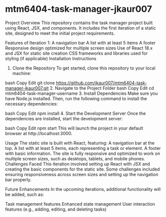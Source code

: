 # mtm6404-task-manager-jkaur007
Project Overview
This repository contains the task manager project built using React, JSX, and components. It includes the first iteration of a static site, designed to meet the initial project requirements.

Features of Iteration 1:
A navigation bar
A list with at least 5 items
A footer
Responsive design optimized for multiple screen sizes
Use of React 18.x and JSX for static site creation
CSS frameworks and libraries used for styling (if applicable)
Installation Instructions
1. Clone the Repository
To get started, clone this repository to your local machine:

bash
Copy
Edit
git clone https://github.com/jkaur007/mtm6404-task-manager-jkaur007.git
2. Navigate to the Project Folder
bash
Copy
Edit
cd mtm6404-task-manager-username
3. Install Dependencies
Make sure you have Node.js installed. Then, run the following command to install the necessary dependencies:

bash
Copy
Edit
npm install
4. Start the Development Server
Once the dependencies are installed, start the development server:

bash
Copy
Edit
npm start
This will launch the project in your default browser at http://localhost:3000.

Usage
The static site is built with React, featuring:
A navigation bar at the top.
A list with at least 5 items, each representing a task or element.
A footer with basic information.
The site is fully responsive and optimized to work on multiple screen sizes, such as desktops, tablets, and mobile phones.
Challenges Faced
This iteration involved setting up React with JSX and creating the basic components for the static site. Some challenges included ensuring responsiveness across screen sizes and setting up the navigation bar properly.

Future Enhancements
In the upcoming iterations, additional functionality will be added, such as:

Task management features
Enhanced state management
User interaction features (e.g., adding, editing, and deleting tasks)